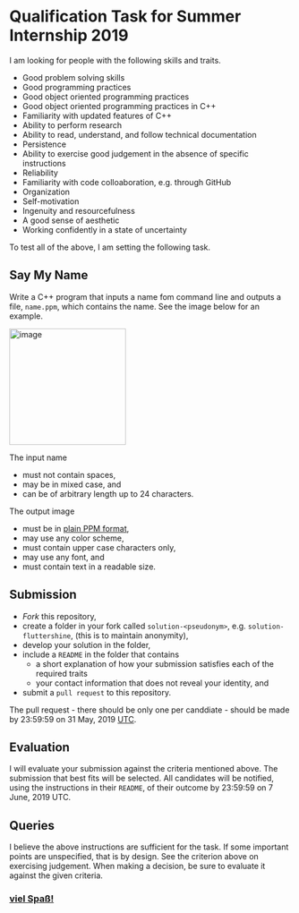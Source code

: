 # Qualification Task for Summer Internship 2019
I am looking for people with the following skills and traits.
- Good problem solving skills
- Good programming practices
- Good object oriented programming practices
- Good object oriented programming practices in C++
- Familiarity with updated features of C++
- Ability to perform research
- Ability to read, understand, and follow technical documentation
- Persistence
- Ability to exercise good judgement in the absence of specific instructions
- Reliability
- Familiarity with code colloaboration, e.g. through GitHub
- Organization
- Self-motivation
- Ingenuity and resourcefulness
- A good sense of aesthetic
- Working confidently in a state of uncertainty

To test all of the above, I am setting the following task.

## Say My Name
Write a C++ program that inputs a name fom command line and outputs a file, `name.ppm`, which contains the name. See the image below for an example.

<img width="208" alt="image" src="https://user-images.githubusercontent.com/13131021/57966541-3953c000-7908-11e9-95eb-f91af5d9bc5e.png">

The input name
- must not contain spaces,
- may be in mixed case, and
- can be of arbitrary length up to 24 characters.

The output image
- must be in [plain PPM format](https://en.wikipedia.org/wiki/Netpbm_format),
- may use any color scheme,
- must contain upper case characters only,
- may use any font, and
- must contain text in a readable size.

## Submission
- _Fork_ this repository,
- create a folder in your fork called `solution-<pseudonym>`, e.g. `solution-fluttershine`, (this is to maintain anonymity),
- develop your solution in the folder,
- include a `README` in the folder that contains
    - a short explanation of how your submission satisfies each of the required traits
    - your contact information that does not reveal your identity, and
- submit a `pull request` to this repository.

The pull request - there should be only one per canddiate - should be made by 23:59:59 on 31 May, 2019 [UTC](https://www.space.com/what-is-utc.html).

## Evaluation
I will evaluate your submission against the criteria mentioned above. The submission that best fits will be selected. All candidates will be notified, using the instructions in their `README`, of their outcome by 23:59:59 on 7 June, 2019 UTC.

## Queries
I believe the above instructions are sufficient for the task. If some important points are unspecified, that is by design. See the criterion above on exercising judgement. When making a decision, be sure to evaluate it against the given criteria.

### [viel Spaß!](https://www.cs.utah.edu/~gback/awfgrmlg.html)
